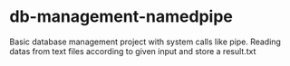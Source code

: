 # db-management-namedpipe
Basic database management project with system calls like pipe. Reading datas from text files according to given input and store a result.txt
